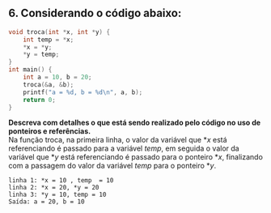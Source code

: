 ## 6. Considerando o código abaixo: 
```c
void troca(int *x, int *y) { 
    int temp = *x; 
    *x = *y; 
    *y = temp; 
} 
int main() { 
    int a = 10, b = 20; 
    troca(&a, &b); 
    printf("a = %d, b = %d\n", a, b); 
    return 0; 
} 
```
**Descreva com detalhes o que está sendo realizado pelo código no uso de ponteiros e referências.**  
Na função troca, na primeira linha, o valor da variável que **x* está referenciando é passado para a variável *temp*, em seguida o valor da variável que **y* está referenciando é passado para o ponteiro **x*, finalizando com a passagem do valor da variável *temp* para o ponteiro **y*.
```   
linha 1: *x = 10 , temp  = 10  
linha 2: *x = 20, *y = 20  
linha 3: *y = 10, temp = 10  
Saída: a = 20, b = 10  
```
